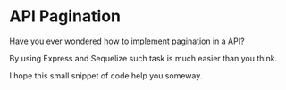 # API Pagination

Have you ever wondered how to implement pagination in a API?

By using Express and Sequelize such task is much easier than you think.

I hope this small snippet of code help you someway.